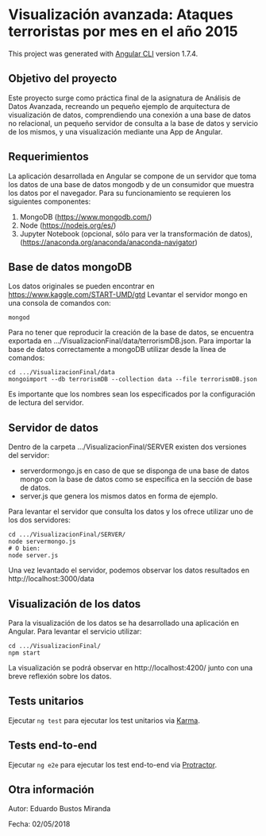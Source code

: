 # Visualización avanzada: Ataques terroristas por mes en el año 2015

This project was generated with [Angular CLI](https://github.com/angular/angular-cli) version 1.7.4.


## Objetivo del proyecto
Este proyecto surge como práctica final de la asignatura de Análisis de Datos Avanzada, recreando un pequeño ejemplo de arquitectura de visualización de datos, comprendiendo una conexión a una base de datos no relacional, un pequeño servidor de consulta a la base de datos y servicio de los mismos, y una visualización mediante una App de Angular.


## Requerimientos

La aplicación desarrollada en Angular se compone de un servidor que toma los datos de una base de datos mongodb y de un consumidor que muestra los datos por el navegador.
Para su funcionamiento se requieren los siguientes componentes:
1. MongoDB (https://www.mongodb.com/)
2. Node (https://nodejs.org/es/)
3. Jupyter Notebook (opcional, sólo para ver la transformación de datos), (https://anaconda.org/anaconda/anaconda-navigator)


## Base de datos mongoDB

Los datos originales se pueden encontrar en https://www.kaggle.com/START-UMD/gtd
Levantar el servidor mongo en una consola de comandos con:
```
mongod
```
Para no tener que reproducir la creación de la base de datos, se encuentra exportada en .../VisualizacionFinal/data/terrorismDB.json.
Para importar la base de datos correctamente a mongoDB utilizar desde la línea de comandos:
```
cd .../VisualizacionFinal/data
mongoimport --db terrorismDB --collection data --file terrorismDB.json
```
Es importante que los nombres sean los especificados por la configuración de lectura del servidor.


## Servidor de datos

Dentro de la carpeta .../VisualizacionFinal/SERVER existen dos versiones del servidor:
- serverdormongo.js en caso de que se disponga de una base de datos mongo con la base de datos como se especifica en la sección de base de datos.
- server.js que genera los mismos datos en forma de ejemplo.

Para levantar el servidor que consulta los datos y los ofrece utilizar uno de los dos servidores:
```
cd .../VisualizacionFinal/SERVER/
node servermongo.js
# O bien:
node server.js
```
Una vez levantado el servidor, podemos observar los datos resultados en http://localhost:3000/data


## Visualización de los datos

Para la visualización de los datos se ha desarrollado una aplicación en Angular.
Para levantar el servicio utilizar:
```
cd .../VisualizacionFinal/
npm start
```
La visualización se podrá observar en http://localhost:4200/ junto con una breve reflexión sobre los datos.


## Tests unitarios

Ejecutar `ng test` para ejecutar los test unitarios via [Karma](https://karma-runner.github.io).


## Tests end-to-end

Ejecutar `ng e2e` para ejecutar los test end-to-end via [Protractor](http://www.protractortest.org/).

## Otra información
Autor: Eduardo Bustos Miranda

Fecha: 02/05/2018